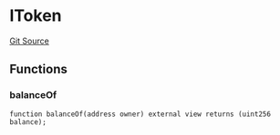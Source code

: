 # IToken
[Git Source](https://github.com/thrackle-io/rules-protocol/blob/49ab19f6a1a98efed1de2dc532ff3da9b445a7cb/src/token/ProtocolERC20Handler.sol)


## Functions
### balanceOf


```solidity
function balanceOf(address owner) external view returns (uint256 balance);
```


